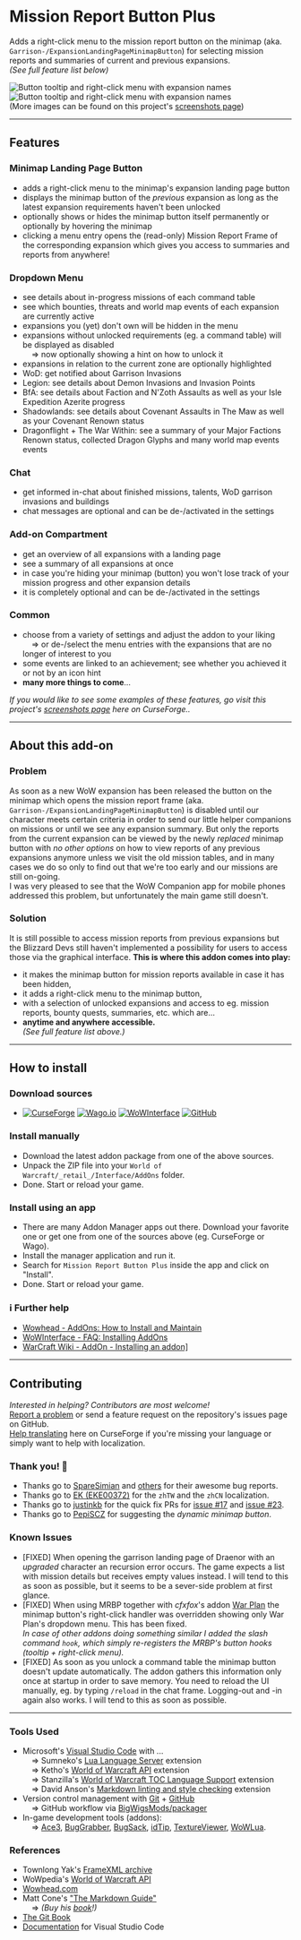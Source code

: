 <h1>Mission Report Button Plus</h1>
<p>Adds a right-click menu to the mission report button on the minimap (aka. <code>Garrison-/ExpansionLandingPageMinimapButton</code>) for selecting mission reports and summaries of current and previous expansions.<br/>
<em>(See full feature list below)</em></p>
<p><img src="https://media.forgecdn.net/attachments/964/728/mbrp_tooltip-dropdown_v1.jpg" alt="Button tooltip and right-click menu with expansion names"/><br/>
<img src="https://media.forgecdn.net/attachments/832/63/mrbp_dropdown-tooltip_v1.png" alt="Button tooltip and right-click menu with expansion names"/><br/>
(More images can be found on this project's <a href="https://www.curseforge.com/wow/addons/mission-report-button-plus/screenshots" rel="nofollow">screenshots page</a>)</p>
<hr/>

<h2>Features</h2>
<h3>Minimap Landing Page Button</h3>
<ul>
<li>adds a right-click menu to the minimap's expansion landing page button</li>
<li>displays the minimap button of the <em>previous</em> expansion as long as the latest expansion requirements haven't been unlocked</li>
<li>optionally shows or hides the minimap button itself permanently or optionally by hovering the minimap</li>
<li>clicking a menu entry opens the (read-only) Mission Report Frame of the corresponding expansion which gives you access to summaries and reports from anywhere!</li>
</ul>
<h3>Dropdown Menu</h3>
<ul>
<li>see details about in-progress missions of each command table</li>
<li>see which bounties, threats and world map events of each expansion are currently active</li>
<li>expansions you (yet) don't own will be hidden in the menu</li>
<li>expansions without unlocked requirements (eg. a command table) will be displayed as disabled<br/>
    ⇒ now optionally showing a hint on how to unlock it</li>
<li>expansions in relation to the current zone are optionally highlighted</li>
<li>WoD: get notified about Garrison Invasions</li>
<li>Legion: see details about Demon Invasions and Invasion Points</li>
<li>BfA: see details about Faction and N'Zoth Assaults as well as your Isle Expedition Azerite progress</li>
<li>Shadowlands: see details about Covenant Assaults in The Maw as well as your Covenant Renown status</li>
<li>Dragonflight + The War Within: see a summary of your Major Factions Renown status, collected Dragon Glyphs and many world map events events</li>
</ul>
<h3>Chat</h3>
<ul>
<li>get informed in-chat about finished missions, talents, WoD garrison invasions and buildings</li>
<li>chat messages are optional and can be de-/activated in the settings</li>
</ul>
<h3>Add-on Compartment</h3>
<ul>
<li>get an overview of all expansions with a landing page</li>
<li>see a summary of all expansions at once</li>
<li>in case you're hiding your minimap (button) you won't lose track of your mission progress and other expansion details</li>
<li>it is completely optional and can be de-/activated in the settings</li>
</ul>
<h3>Common</h3>
<ul>
<li>choose from a variety of settings and adjust the addon to your liking<br/>
    ⇒ or de-/select the menu entries with the expansions that are no longer of interest to you</li>
<li>some events are linked to an achievement; see whether you achieved it or not by an icon hint</li>
<li><strong>many more things to come</strong>...</li>
</ul>
<p><em>If you would like to see some examples of these features, go visit this project's <a href="https://www.curseforge.com/wow/addons/mission-report-button-plus/screenshots" rel="nofollow">screenshots page</a> here on CurseForge..</em></p>
<hr/>

<h2>About this add-on</h2>
<h3>Problem</h3>
<p>As soon as a new WoW expansion has been released the button on the minimap which opens the mission report frame (aka. <code>Garrison-/ExpansionLandingPageMinimapButton</code>) is disabled until our character meets certain criteria in order to send our little helper companions on missions or until we see any expansion summary. But only the reports from the current expansion can be viewed by the newly <em>replaced</em> minimap button with <em>no other options</em> on how to view reports of any previous expansions anymore unless we visit the old mission tables, and in many cases we do so only to find out that we're too early and our missions are still on-going.<br/>
I was very pleased to see that the WoW Companion app for mobile phones addressed this problem, but unfortunately the main game still doesn't.</p>
<h3>Solution</h3>
<p>It is still possible to access mission reports from previous expansions but the Blizzard Devs still haven't implemented a possibility for users to access those via the graphical interface. <strong>This is where this addon comes into play:</strong></p>
<ul>
<li>it makes the minimap button for mission reports available in case it has been hidden,</li>
<li>it adds a right-click menu to the minimap button,</li>
<li>with a selection of unlocked expansions and access to eg. mission reports, bounty quests, summaries, etc. which are...</li>
<li><strong>anytime and anywhere accessible.</strong><br/>
<em>(See full feature list above.)</em></li>
</ul>
<hr/>

<h2>How to install</h2>
<h3>Download sources</h3>
<ul>
<li><a href="https://www.curseforge.com/wow/addons/mission-report-button-plus/files" rel="nofollow"><img src="https://camo.githubusercontent.com/71adf8d628c02f1098bd718d26251516b0a660a8629d3b83c4ae208bbc787eff/68747470733a2f2f696d672e736869656c64732e696f2f62616467652f2546302539462539342539372d4375727365466f7267652d663136343336" alt="CurseForge"/></a>&nbsp;<a href="https://addons.wago.io/addons/mission-report-button-plus/versions" rel="nofollow"><img src="https://camo.githubusercontent.com/4deefcfe04270a441e9f467ff481e219a01a6df011a547fcd24ed53123be7988/68747470733a2f2f696d672e736869656c64732e696f2f62616467652f2546302539462539342539372d5761676f2e696f2d633132373264" alt="Wago.io"/></a>&nbsp;<a href="https://www.wowinterface.com/downloads/info26583-MissionReportButtonPlus.html" rel="nofollow"><img src="https://camo.githubusercontent.com/67e31ed9226e58a25f70d5f7264031785935e08847414d0af42a126ccbcc5949/68747470733a2f2f696d672e736869656c64732e696f2f62616467652f2546302539462539342539372d576f57496e746572666163652d646138613030" alt="WoWInterface"/></a>&nbsp;<a href="https://github.com/erglo/wow-mission-report-button-plus" rel="nofollow"><img src="https://camo.githubusercontent.com/29d23c47d3977676d6b00a97666e6703ddc48c2d8a4301827777fa91d96cd757/68747470733a2f2f696d672e736869656c64732e696f2f62616467652f2546302539462539342539372d4769744875622d366537363831" alt="GitHub"/></a></li>
</ul>
<h3>Install manually</h3>
<ul>
<li>Download the latest addon package from one of the above sources.</li>
<li>Unpack the ZIP file into your <code>World of Warcraft/_retail_/Interface/AddOns</code> folder.</li>
<li>Done. Start or reload your game.</li>
</ul>
<h3>Install using an app</h3>
<ul>
<li>There are many Addon Manager apps out there. Download your favorite one or get one from one of the sources above (eg. CurseForge or Wago).</li>
<li>Install the manager application and run it.</li>
<li>Search for <code>Mission Report Button Plus</code> inside the app and click on &quot;Install&quot;.</li>
<li>Done. Start or reload your game.</li>
</ul>
<h3>ℹ Further help</h3>
<ul>
<li><a href="https://www.wowhead.com/guide/addons-how-to-install-and-maintain-1998" rel="nofollow">Wowhead - AddOns: How to Install and Maintain</a></li>
<li><a href="https://www.wowinterface.com/forums/faq.php?faq=install" rel="nofollow">WoWInterface - FAQ: Installing AddOns</a></li>
<li><a href="https://warcraft.wiki.gg/wiki/AddOn#Installing_an_addon" rel="nofollow">WarCraft Wiki - AddOn - Installing an addon]</a></li>
</ul>

<hr/>

<h2>Contributing</h2>
<p><em>Interested in helping? Contributors are most welcome!</em><br/>
<a href="https://github.com/erglo/wow-mission-report-button-plus/issues" rel="nofollow">Report a problem</a> or send a feature request on the repository's issues page on GitHub.<br/>
<a href="https://www.curseforge.com/wow/addons/mission-report-button-plus/localization" rel="nofollow">Help translating</a> here on CurseForge if you're missing your language or simply want to help with localization.</p>
<h3>Thank you! 🎉</h3>
<ul>
<li>Thanks go to <a href="https://github.com/SpareSimian" rel="nofollow">SpareSimian</a> and <a href="https://github.com/erglo/wow-mission-report-button-plus/issues?q=is:issue is:closed" rel="nofollow">others</a> for their awesome bug reports.</li>
<li>Thanks go to <a href="https://github.com/EKE00372" rel="nofollow">EK (EKE00372)</a> for the <code>zhTW</code> and the <code>zhCN</code> localization.</li>
<li>Thanks go to <a href="https://github.com/justinkb" rel="nofollow">justinkb</a> for the quick fix PRs for <a href="https://github.com/erglo/wow-mission-report-button-plus/issues/17" rel="nofollow">issue #17</a> and <a href="https://github.com/erglo/wow-mission-report-button-plus/pull/23" rel="nofollow">issue #23</a>.</li>
<li>Thanks go to <a href="https://www.curseforge.com/members/pepiscz/projects" rel="nofollow">PepiSCZ</a> for suggesting the <em>dynamic minimap button</em>.</li>
</ul>
<h3>Known Issues</h3>
<ul>
<li>[FIXED] When opening the garrison landing page of Draenor with an <em>upgraded</em> character an recursion error occurs. The game expects a list with mission details but receives empty values instead. I will tend to this as soon as possible, but it seems to be a sever-side problem at first glance.</li>
<li>[FIXED] When using MRBP together with <em>cfxfox</em>'s addon <a href="https://beta.curseforge.com/wow/addons/war-plan" rel="nofollow">War Plan</a> the minimap button's right-click handler was overridden showing only War Plan's dropdown menu. This has been fixed.<br/>
<em>In case of other addons doing something similar I added the slash command <code>hook</code>, which simply re-registers the MRBP's button hooks (tooltip + right-click menu).</em></li>
<li>[FIXED] As soon as you unlock a command table the minimap button doesn't update automatically. The addon gathers this information only once at startup in order to save memory. You need to reload the UI manually, eg. by typing <code>/reload</code> in the chat frame. Logging-out and -in again also works. I will tend to this as soon as possible.</li>
</ul>
<hr/>

<h3>Tools Used</h3>
<ul>
<li>Microsoft's <a href="https://code.visualstudio.com/" rel="nofollow">Visual Studio Code</a> with ...<br/>
    ⇒ Sumneko's <a href="https://github.com/LuaLS/lua-language-server" rel="nofollow">Lua Language Server</a> extension<br/>
    ⇒ Ketho's <a href="https://github.com/Ketho/vscode-wow-api" rel="nofollow">World of Warcraft API</a> extension<br/>
    ⇒ Stanzilla's <a href="https://github.com/Stanzilla/vscode-wow-toc" rel="nofollow">World of Warcraft TOC Language Support</a> extension<br/>
    ⇒ David Anson's <a href="https://github.com/DavidAnson/vscode-markdownlint" rel="nofollow">Markdown linting and style checking</a> extension</li>
<li>Version control management with <a href="https://git-scm.com/" rel="nofollow">Git</a> + <a href="https://github.com/" rel="nofollow">GitHub</a><br/>
    ⇒ GitHub workflow via <a href="https://github.com/BigWigsMods/packager" rel="nofollow">BigWigsMods/packager</a></li>
<li>In-game development tools (addons):<br/>
    ⇒ <a href="https://www.curseforge.com/wow/addons/ace3" rel="nofollow">Ace3</a>,
<a href="https://www.curseforge.com/wow/addons/bug-grabber" rel="nofollow">BugGrabber</a>,
<a href="https://www.curseforge.com/wow/addons/bugsack" rel="nofollow">BugSack</a>,
<a href="https://www.curseforge.com/wow/addons/idtip" rel="nofollow">idTip</a>,
<a href="https://www.curseforge.com/wow/addons/textureviewer" rel="nofollow">TextureViewer</a>,
<a href="https://www.curseforge.com/wow/addons/wowlua" rel="nofollow">WoWLua</a>.</li>
</ul>
<h3>References</h3>
<ul>
<li>Townlong Yak's <a href="https://www.townlong-yak.com/framexml/live" rel="nofollow">FrameXML archive</a></li>
<li>WoWpedia's <a href="https://wowpedia.fandom.com/wiki/World_of_Warcraft_API" rel="nofollow">World of Warcraft API</a></li>
<li><a href="https://www.wowhead.com/" rel="nofollow">Wowhead.com</a></li>
<li>Matt Cone's <a href="https://www.markdownguide.org/" rel="nofollow">&quot;The Markdown Guide&quot;</a><br/>
    ⇒ <em>(Buy his <a href="https://www.markdownguide.org/book" rel="nofollow">book</a>!)</em></li>
<li><a href="https://git-scm.com/book" rel="nofollow">The Git Book</a></li>
<li><a href="https://code.visualstudio.com/docs" rel="nofollow">Documentation</a> for Visual Studio Code</li>
</ul>
